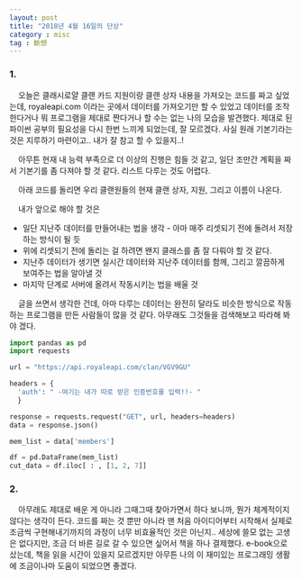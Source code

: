 ```yaml
---
layout: post
title: "2018년 4월 16일의 단상"
category : misc
tag : 斷想
---
```




### 1.

&nbsp;&nbsp;&nbsp;&nbsp;오늘은 클래시로얄 클랜 카드 지원이랑 클랜 상자 내용을 가져오는 코드를 짜고 싶었는데,
 royaleapi.com 이라는 곳에서 데이터를 가져오기만 할 수 있었고 데이터를 조작한다거나 뭐 프로그램을 제대로 짠다거나
 할 수는 없는 나의 모습을 발견했다. 제대로 된 파이썬 공부의 필요성을 다시 한번 느끼게 되었는데, 잘 모르겠다. 사실 원래 기본기라는 것은 지루하기 마련이고.. 내가 잘 참고 할 수 있을지..!

 &nbsp;&nbsp;&nbsp;&nbsp;아무튼 현재 내 능력 부족으로 더 이상의 진행은 힘들 것 같고, 일단 조만간 계획을 짜서 기본기를 좀 다져야 할 것 같다. 리스트 다루는 것도 어렵다.  

 &nbsp;&nbsp;&nbsp;&nbsp;아래 코드를 돌리면 우리 클랜원들의 현재 클랜 상자, 지원, 그리고 이름이 나온다.

 &nbsp;&nbsp;&nbsp;&nbsp;내가 앞으로 해야 할 것은
  - 일단 지난주 데이터를 만들어내는 법을 생각 - 아마 매주 리셋되기 전에 돌려서 저장하는 방식이 될 듯
  - 위에 리셋되기 전에 돌리는 걸 하려면 왠지 클래스를 좀 잘 다뤄야 할 것 같다.
  - 지난주 데이터가 생기면 실시간 데이터와 지난주 데이터를 함께, 그리고 깔끔하게 보여주는 법을 알아낼 것
  - 마지막 단계로 서버에 올려서 작동시키는 법을 배울 것

&nbsp;&nbsp;&nbsp;&nbsp;글을 쓰면서 생각한 건데, 아마 다루는 데이터는 완전히 달라도 비슷한 방식으로 작동하는 프로그램을 만든 사람들이 많을 것 같다. 아무래도 그것들을 검색해보고 따라해 봐야 겠다.

  ```python
import pandas as pd
import requests

url = "https://api.royaleapi.com/clan/VGV9GU"

headers = {
    'auth': " -여기는 내가 따로 받은 인증번호를 입력!!- "
    }

response = requests.request("GET", url, headers=headers)
data = response.json()

mem_list = data['members']

df = pd.DataFrame(mem_list)
cut_data = df.iloc[ : , [1, 2, 7]]
```

### 2.

&nbsp;&nbsp;&nbsp;&nbsp;아무래도 제대로 배운 게 아니라 그때그때 찾아가면서 하다 보니까, 뭔가 체계적이지
 않다는 생각이 든다. 코드를 짜는 것 뿐만 아니라 맨 처음 아이디어부터 시작해서 실제로 조금씩 구현해내기까지의 과정이 너무 비효율적인 것은 아닌지..
 세상에 쓸모 없는 고생은 없다지만, 조금 더 바른 길로 갈 수 있으면 싶어서 책을 하나 결제했다. e-book으로 샀는데, 책을 읽을 시간이 있을지 모르겠지만
 아무튼 나의 이 재미있는 프로그래밍 생활에 조금이나마 도움이 되었으면 좋겠다.

